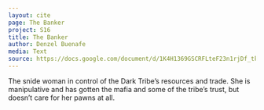```yaml
---
layout: cite
page: The Banker
project: S16
title: The Banker
author: Denzel Buenafe
media: Text
source: https://docs.google.com/document/d/1K4H1369GSCRFLteF23n1rjDf_tke8aqb4F7cfBas3RI/edit?usp=sharing
---
```

The snide woman in control of the Dark Tribe’s resources and trade. She is manipulative and has gotten the mafia and some of the tribe’s trust, but doesn’t care for her pawns at all.
